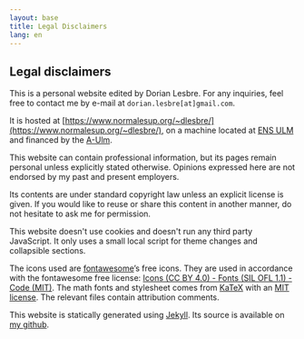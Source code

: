```yaml
---
layout: base
title: Legal Disclaimers
lang: en
---
```


## <i class="fas fa-balance-scale"></i> Legal disclaimers

This is a personal website edited by Dorian Lesbre. For any inquiries, feel free
to contact me by e-mail at `dorian.lesbre[at]gmail.com`.

It is hosted at
[https://www.normalesup.org/~dlesbre/](https://www.normalesup.org/~dlesbre/), on
a machine located at [ENS ULM](https://www.ens.psl.eu/) and financed by the
[A-Ulm](https://www.archicubes.ens.fr/).

This website can contain professional information, but its pages remain personal
unless explicitly stated otherwise. Opinions expressed here are not endorsed by
my past and present employers.

Its contents are under standard copyright law unless an explicit license is
given. If you would like to reuse or share this content in another manner, do
not hesitate to ask me for permission.

This website doesn't use cookies and doesn't run any third party JavaScript.
It only uses a small local script for theme changes and collapsible sections.

The icons used are [fontawesome](https://fontawesome.com/)’s free icons.
They are used in accordance with the fontawesome free license:
[Icons (CC BY 4.0) - Fonts (SIL OFL 1.1) - Code (MIT)](https://fontawesome.com/license/free).
The math fonts and stylesheet comes from [KaTeX](https://katex.org/) with an
[MIT license](https://github.com/KaTeX/KaTeX/blob/main/LICENSE).
The relevant files contain attribution comments.

This website is statically generated using [Jekyll](https://jekyllrb.com/). Its
source is available on [my github](https://github.com/dlesbre/website).
